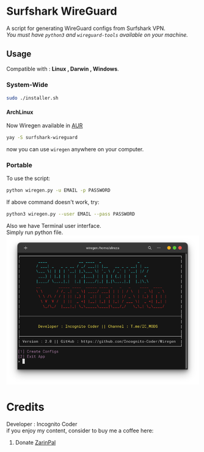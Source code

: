 # Surfshark WireGuard
A script for generating WireGuard configs from Surfshark VPN. \
*You must have `python3` and `wireguard-tools` available on your machine.*
## Usage
Compatible with : __Linux , Darwin , Windows__.
### System-Wide
``` bash
sudo ./installer.sh
```
#### ArchLinux
Now Wiregen available in [AUR](https://aur.archlinux.org/)
``` bash
yay -S surfshark-wireguard
```

now you can use `wiregen` anywhere on your computer.
### Portable
To use the script:
``` bash
python wiregen.py -u EMAIL -p PASSWORD
```
If above command doesn't work, try:
``` bash
python3 wiregen.py --user EMAIL --pass PASSWORD
```
Also we have Terminal user interface. \
Simply run python file. \
![Screenshot](https://raw.githubusercontent.com/Incognito-Coder/Wiregen/master/img/main.png "Application")
# Credits
Developer : Incognito Coder \
if you enjoy my content, consider to buy me a coffee here:
1. Donate [ZarinPal](https://zarinp.al/@incognito)